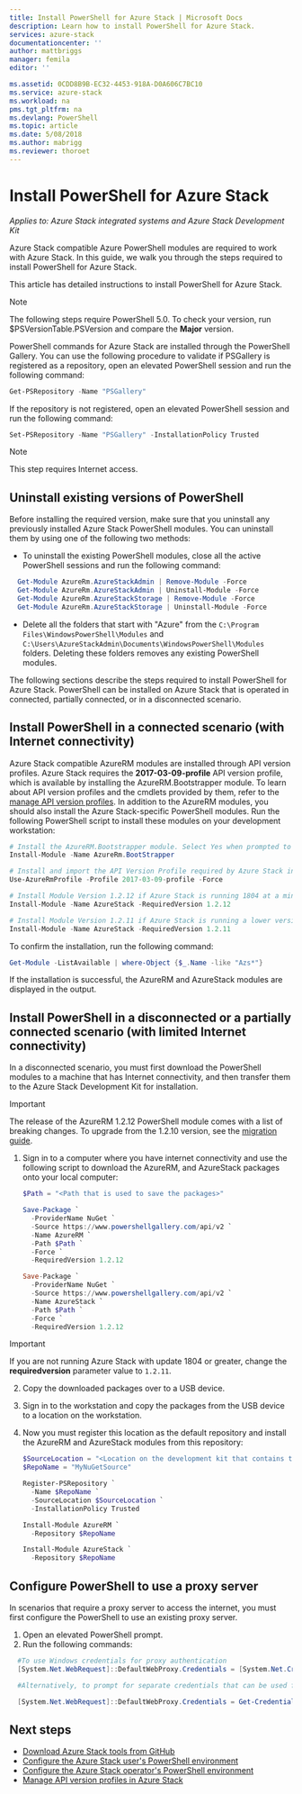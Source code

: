 ```yaml
---
title: Install PowerShell for Azure Stack | Microsoft Docs
description: Learn how to install PowerShell for Azure Stack.
services: azure-stack
documentationcenter: ''
author: mattbriggs
manager: femila
editor: ''

ms.assetid: 0CDD8B9B-EC32-4453-918A-D0A606C7BC10
ms.service: azure-stack
ms.workload: na
pms.tgt_pltfrm: na
ms.devlang: PowerShell
ms.topic: article
ms.date: 5/08/2018
ms.author: mabrigg
ms.reviewer: thoroet
---
```


# Install PowerShell for Azure Stack

*Applies to: Azure Stack integrated systems and Azure Stack Development Kit*

Azure Stack compatible Azure PowerShell modules are required to work with Azure Stack. In this guide, we walk you through the steps required to install PowerShell for Azure Stack.

This article has detailed instructions to install PowerShell for Azure Stack.

> [!Note]
> The following steps require PowerShell 5.0. To check your version, run $PSVersionTable.PSVersion and compare the **Major** version.

PowerShell commands for Azure Stack are installed through the PowerShell Gallery. You can use the following procedure to validate if PSGallery is registered as a repository, open an elevated PowerShell session and run the following command:

```PowerShell  
Get-PSRepository -Name "PSGallery" 
```

If the repository is not registered, open an elevated PowerShell session and run the following command:

```PowerShell  
Set-PSRepository -Name "PSGallery" -InstallationPolicy Trusted
```
> [!Note]  
> This step requires Internet access. 

## Uninstall existing versions of PowerShell

Before installing the required version, make sure that you uninstall any previously installed Azure Stack PowerShell modules. You can uninstall them by using one of the following two methods:

 - To uninstall the existing PowerShell modules, close all the active PowerShell sessions and run the following command:

  ```PowerShell
    Get-Module AzureRm.AzureStackAdmin | Remove-Module -Force
    Get-Module AzureRm.AzureStackAdmin | Uninstall-Module -Force
    Get-Module AzureRm.AzureStackStorage | Remove-Module -Force
    Get-Module AzureRm.AzureStackStorage | Uninstall-Module -Force
  ```

 - Delete all the folders that start with "Azure" from the `C:\Program Files\WindowsPowerShell\Modules` and `C:\Users\AzureStackAdmin\Documents\WindowsPowerShell\Modules` folders. Deleting these folders removes any existing PowerShell modules.

The following sections describe the steps required to install PowerShell for Azure Stack. PowerShell can be installed on Azure Stack that is operated in connected, partially connected, or in a disconnected scenario.

## Install PowerShell in a connected scenario (with Internet connectivity)

Azure Stack compatible AzureRM modules are installed through API version profiles. Azure Stack requires the **2017-03-09-profile** API version profile, which is available by installing the AzureRM.Bootstrapper module. To learn about API version profiles and the cmdlets provided by them, refer to the [manage API version profiles](user/azure-stack-version-profiles.md). In addition to the AzureRM modules, you should also install the Azure Stack-specific PowerShell modules. Run the following PowerShell script to install these modules on your development workstation:

  ```PowerShell  
# Install the AzureRM.Bootstrapper module. Select Yes when prompted to install NuGet 
Install-Module -Name AzureRm.BootStrapper 

# Install and import the API Version Profile required by Azure Stack into the current PowerShell session. 
Use-AzureRmProfile -Profile 2017-03-09-profile -Force 

# Install Module Version 1.2.12 if Azure Stack is running 1804 at a minimum 
Install-Module -Name AzureStack -RequiredVersion 1.2.12 

# Install Module Version 1.2.11 if Azure Stack is running a lower version then 1804 
Install-Module -Name AzureStack -RequiredVersion 1.2.11 
  ```

To confirm the installation, run the following command:

```PowerShell  
Get-Module -ListAvailable | where-Object {$_.Name -like "Azs*"}
```

If the installation is successful, the AzureRM and AzureStack modules are displayed in the output.

## Install PowerShell in a disconnected or a partially connected scenario (with limited Internet connectivity)

In a disconnected scenario, you must first download the PowerShell modules to a machine that has Internet connectivity, and then transfer them to the Azure Stack Development Kit for installation.

> [!IMPORTANT]
> The release of the AzureRM 1.2.12 PowerShell module comes with a list of breaking changes. To upgrade from the 1.2.10 version, see the [migration guide](https://github.com/bganapa/azure-powershell/blob/stack-migration/documentation/migration-guides/Stack/migration-guide.1.2.12.md).

1. Sign in to a computer where you have internet connectivity and use the following script to download the AzureRM, and AzureStack packages onto your local computer:

   ```PowerShell  
   $Path = "<Path that is used to save the packages>"

   Save-Package `
     -ProviderName NuGet `
     -Source https://www.powershellgallery.com/api/v2 `
     -Name AzureRM `
     -Path $Path `
     -Force `
     -RequiredVersion 1.2.12

   Save-Package `
     -ProviderName NuGet `
     -Source https://www.powershellgallery.com/api/v2 `
     -Name AzureStack `
     -Path $Path `
     -Force `
     -RequiredVersion 1.2.12 
   ```

> [!Important]  
> If you are not running Azure Stack with update 1804 or greater, change the **requiredversion** parameter value to `1.2.11`. 

2. Copy the downloaded packages over to a USB device.

3. Sign in to the workstation and copy the packages from the USB device to a location on the workstation.

4. Now you must register this location as the default repository and install the AzureRM and AzureStack modules from this repository:

   ```PowerShell
   $SourceLocation = "<Location on the development kit that contains the PowerShell packages>"
   $RepoName = "MyNuGetSource"

   Register-PSRepository `
     -Name $RepoName `
     -SourceLocation $SourceLocation `
     -InstallationPolicy Trusted

   Install-Module AzureRM `
     -Repository $RepoName

   Install-Module AzureStack `
     -Repository $RepoName 
   ```

## Configure PowerShell to use a proxy server

In scenarios that require a proxy server to access the internet, you must first configure the PowerShell to use an existing proxy server.

1. Open an elevated PowerShell prompt.
2. Run the following commands:

````PowerShell  
  #To use Windows credentials for proxy authentication
  [System.Net.WebRequest]::DefaultWebProxy.Credentials = [System.Net.CredentialCache]::DefaultCredentials

  #Alternatively, to prompt for separate credentials that can be used for #proxy authentication

  [System.Net.WebRequest]::DefaultWebProxy.Credentials = Get-Credential
````

## Next steps

 - [Download Azure Stack tools from GitHub](azure-stack-powershell-download.md)
 - [Configure the Azure Stack user's PowerShell environment](user/azure-stack-powershell-configure-user.md)  
 - [Configure the Azure Stack operator's PowerShell environment](azure-stack-powershell-configure-admin.md) 
 - [Manage API version profiles in Azure Stack](user/azure-stack-version-profiles.md)  
